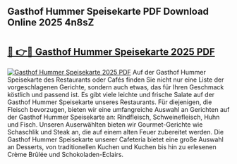 ## Gasthof Hummer Speisekarte PDF Download Online 2025 4n8sZ

# <h2><a href="http://gc7rnq.nevu.top/?p=Gasthof+Hummer+Speisekarte">🔗 👉🔴 Gasthof Hummer Speisekarte 2025 PDF</a></h2>

[![Gasthof Hummer Speisekarte 2025 PDF](https://i.imgur.com/dBaPXMq.png)](http://gc7rnq.nevu.top/?p=Gasthof+Hummer+Speisekarte)
Auf der Gasthof Hummer Speisekarte des Restaurants oder Cafés finden Sie nicht nur eine Liste der vorgeschlagenen Gerichte, sondern auch etwas, das für Ihren Geschmack köstlich und passend ist. Es gibt viele leichte und frische Salate auf der Gasthof Hummer Speisekarte unseres Restaurants. Für diejenigen, die Fleisch bevorzugen, bieten wir eine umfangreiche Auswahl an Gerichten auf der Gasthof Hummer Speisekarte an: Rindfleisch, Schweinefleisch, Huhn und Fisch. Unseren Auserwählten bieten wir Gourmet-Gerichte wie Schaschlik und Steak an, die auf einem alten Feuer zubereitet werden. Die Gasthof Hummer Speisekarte unserer Cafeteria bietet eine große Auswahl an Desserts, von traditionellen Kuchen und Kuchen bis hin zu erlesenen Crème Brûlée und Schokoladen-Eclairs.
